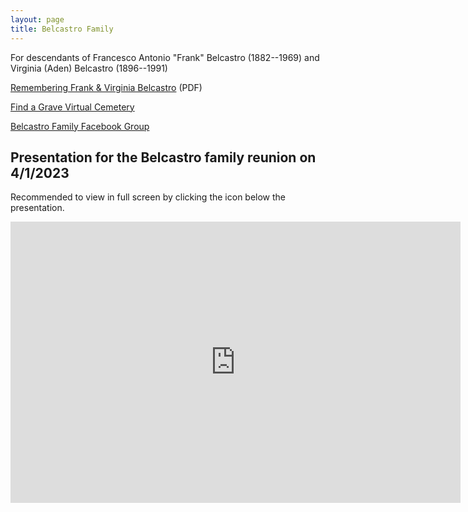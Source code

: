 ```yaml
---
layout: page
title: Belcastro Family
---
```


For descendants of Francesco Antonio "Frank" Belcastro (1882--1969) and Virginia (Aden) Belcastro (1896--1991)

[Remembering Frank & Virginia Belcastro](/docs/Belcastro_web.pdf) (PDF)

[Find a Grave Virtual Cemetery](https://www.findagrave.com/virtual-cemetery/1088284)

[Belcastro Family Facebook Group](https://www.facebook.com/groups/1318963161632763)


## Presentation for the Belcastro family reunion on 4/1/2023

Recommended to view in full screen by clicking the icon below the presentation.

<iframe src="https://www.icloud.com/keynote/0f7rKUCVy5cyvtVPgr3SXWFyA?embed=true" width="720" height="450" frameborder="0" allowfullscreen="1" referrer="no-referrer"></iframe>